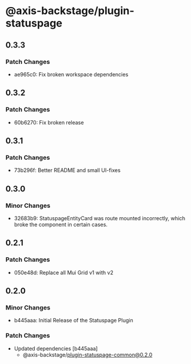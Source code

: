 # @axis-backstage/plugin-statuspage

## 0.3.3

### Patch Changes

- ae965c0: Fix broken workspace dependencies

## 0.3.2

### Patch Changes

- 60b6270: Fix broken release

## 0.3.1

### Patch Changes

- 73b296f: Better README and small UI-fixes

## 0.3.0

### Minor Changes

- 32683b9: StatuspageEntityCard was route mounted incorrectly, which broke the component in certain cases.

## 0.2.1

### Patch Changes

- 050e48d: Replace all Mui Grid v1 with v2

## 0.2.0

### Minor Changes

- b445aaa: Initial Release of the Statuspage Plugin

### Patch Changes

- Updated dependencies [b445aaa]
  - @axis-backstage/plugin-statuspage-common@0.2.0
